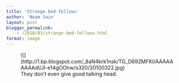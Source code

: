 ```yaml
---
title: 'Strange bed-fellows'
author: 'Noam Sain'
layout: post
blogger_permalink:
    - /2010/03/strange-bed-fellows.html
format: image
---
```


<figure>![](http://1.bp.blogspot.com/_8aN4krk1nsk/TG_D692MFKI/AAAAAAAAAdI/Jl-e14gOOhw/s320/20100322.jpg)<figcaption>They don’t even give good talking head.</figcaption></figure>